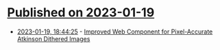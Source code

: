 # [Published on 2023-01-19](index.md)

* [2023-01-19, 18:44:25](https://lobste.rs/s/otzvj2/improved_web_component_for_pixel) - [Improved Web Component for Pixel-Accurate Atkinson Dithered Images](https://sheep.horse/2023/1/improved_web_component_for_pixel-accurate_atkinson.html)
